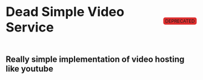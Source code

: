 <div class="heading"><h1>Dead Simple Video Service</h1><label>Deprecated</label></div>

<style>
	h1 {
font-size: 34px;
}
	.heading {
	display: flex;
	align-items: center;
	justify-content: center;
}
	label {
		margin-top: 35px;
		background:#de2f2f;
		padding: 2px 5px;
		font-size: 12px;
		text-transform:uppercase;
		border-radius: 5px;
		margin-left: 10px;
	}

</style>

## Really simple implementation of video hosting like youtube
